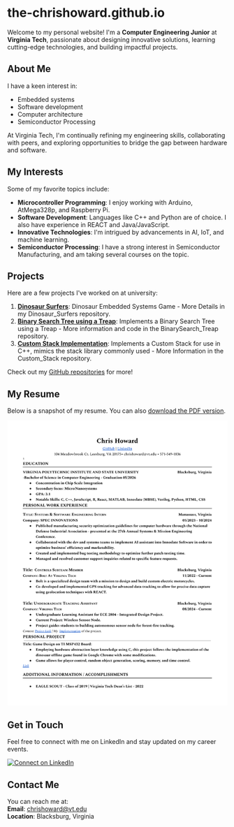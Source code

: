 # the-chrishoward.github.io

Welcome to my personal website! I'm a **Computer Engineering Junior** at **Virginia Tech**, passionate about designing innovative solutions, learning cutting-edge technologies, and building impactful projects.

## About Me
I have a keen interest in:
- Embedded systems
- Software development
- Computer architecture
- Semiconductor Processing

At Virginia Tech, I'm continually refining my engineering skills, collaborating with peers, and exploring opportunities to bridge the gap between hardware and software.

## My Interests
Some of my favorite topics include:
- **Microcontroller Programming**: I enjoy working with Arduino, AtMega328p, and Raspberry Pi.
- **Software Development**: Languages like C++ and Python are of choice. I also have experience in REACT and Java/JavaScript.
- **Innovative Technologies**: I'm intrigued by advancements in AI, IoT, and machine learning.
- **Semiconductor Processing**: I have a strong interest in Semiconductor Manufacturing, and am taking several courses on the topic.

## Projects
Here are a few projects I've worked on at university:
1. **[Dinosaur Surfers](#)**: Dinosaur Embedded Systems Game - More Details in my Dinosaur_Surfers repository.
2. **[Binary Search Tree using a Treap](#)**: Implements a Binary Search Tree using a Treap - More information and code in the BinarySearch_Treap repository.
3. **[Custom Stack Implementation](#)**: Implements a Custom Stack for use in C++, mimics the stack library commonly used - More Information in the Custom_Stack repository.

Check out my [GitHub repositories](https://github.com/the-chrishoward) for more!

## My Resume
Below is a snapshot of my resume. You can also [download the PDF version](ChrisHowardResume_Oct2024.pdf).

![Resume Snapshot](ChrisHowardResume_Oct2024.png)

## Get in Touch
Feel free to connect with me on LinkedIn and stay updated on my career events.

[![Connect on LinkedIn](https://img.shields.io/badge/-LinkedIn-blue?style=flat-square&logo=linkedin&logoColor=white)](https://www.linkedin.com/in/chris-howard-421388198/)

## Contact Me
You can reach me at:  
**Email**: [chrishoward@vt.edu](mailto:chrishoward@vt.edu)  
**Location**: Blacksburg, Virginia
